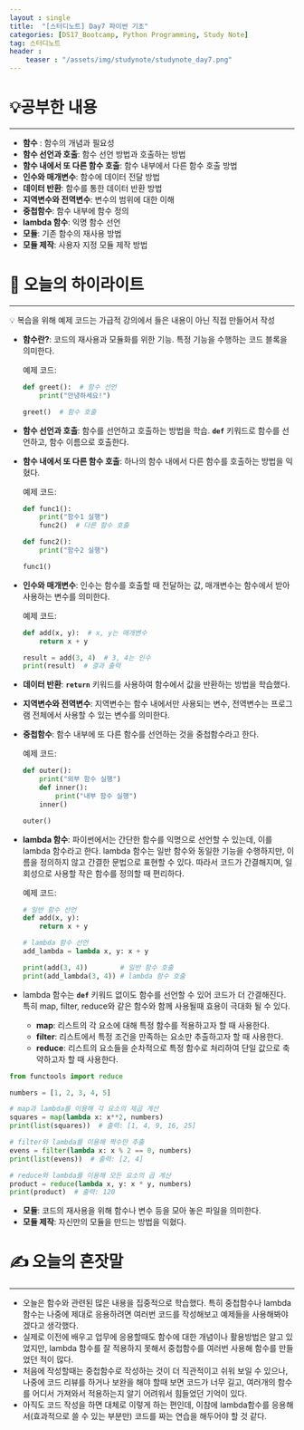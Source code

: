 ```yaml
---
layout : single
title:  "[스터디노트] Day7 파이썬 기초"
categories: [DS17_Bootcamp, Python Programming, Study Note]
tag: 스터디노트
header :
    teaser : "/assets/img/studynote/studynote_day7.png"
---
```



# 💡공부한 내용

---

- **함수** : 함수의 개념과 필요성
- **함수 선언과 호출**: 함수 선언 방법과 호출하는 방법
- **함수 내에서 또 다른 함수 호출**: 함수 내부에서 다른 함수 호출 방법
- **인수와 매개변수**: 함수에 데이터 전달 방법
- **데이터 반환**: 함수를 통한 데이터 반환 방법
- **지역변수와 전역변수**: 변수의 범위에 대한 이해
- **중첩함수**: 함수 내부에 함수 정의
- **lambda 함수**: 익명 함수 선언
- **모듈**: 기존 함수의 재사용 방법
- **모듈 제작**: 사용자 지정 모듈 제작 방법

# 📝 오늘의 하이라이트

---

<aside>
💡 복습을 위해 예제 코드는 가급적 강의에서 들은 내용이 아닌 직접 만들어서 작성

</aside>

- **함수란?**: 코드의 재사용과 모듈화를 위한 기능. 특정 기능을 수행하는 코드 블록을 의미한다.
    
    예제 코드:
    
    ```python
    def greet():  # 함수 선언
        print("안녕하세요!")
    
    greet()  # 함수 호출
    ```
    
- **함수 선언과 호출**: 함수를 선언하고 호출하는 방법을 학습. **`def`** 키워드로 함수를 선언하고, 함수 이름으로 호출한다.
- **함수 내에서 또 다른 함수 호출**: 하나의 함수 내에서 다른 함수를 호출하는 방법을 익혔다.
    
    예제 코드:
    
    ```python
    def func1():
        print("함수1 실행")
        func2()  # 다른 함수 호출
    
    def func2():
        print("함수2 실행")
    
    func1()
    ```
    
- **인수와 매개변수**: 인수는 함수를 호출할 때 전달하는 값, 매개변수는 함수에서 받아 사용하는 변수를 의미한다.
    
    예제 코드:
    
    ```python
    def add(x, y):  # x, y는 매개변수
        return x + y
    
    result = add(3, 4)  # 3, 4는 인수
    print(result)  # 결과 출력
    ```
    
- **데이터 반환**: **`return`** 키워드를 사용하여 함수에서 값을 반환하는 방법을 학습했다.
- **지역변수와 전역변수**: 지역변수는 함수 내에서만 사용되는 변수, 전역변수는 프로그램 전체에서 사용할 수 있는 변수를 의미한다.
- **중첩함수**: 함수 내부에 또 다른 함수를 선언하는 것을 중첩함수라고 한다.
    
    예제 코드:
    
    ```python
    def outer():
        print("외부 함수 실행")
        def inner():
            print("내부 함수 실행")
        inner()
    
    outer()
    ```
    
- **lambda 함수**: 파이썬에서는 간단한 함수를 익명으로 선언할 수 있는데, 이를 lambda 함수라고 한다. lambda 함수는 일반 함수와 동일한 기능을 수행하지만, 이름을 정의하지 않고 간결한 문법으로 표현할 수 있다. 따라서 코드가 간결해지며, 일회성으로 사용할 작은 함수를 정의할 때 편리하다.
    
    예제 코드:
    
    ```python
    # 일반 함수 선언
    def add(x, y):
        return x + y
    
    # lambda 함수 선언
    add_lambda = lambda x, y: x + y
    
    print(add(3, 4))        # 일반 함수 호출
    print(add_lambda(3, 4)) # lambda 함수 호출
    ```
    
- lambda 함수는 **`def`** 키워드 없이도 함수를 선언할 수 있어 코드가 더 간결해진다. 특히 map, filter, reduce와 같은 함수와 함께 사용될때 효용이 극대화 될 수 있다.
    - **map**: 리스트의 각 요소에 대해 특정 함수를 적용하고자 할 때 사용한다.
    - **filter**: 리스트에서 특정 조건을 만족하는 요소만 추출하고자 할 때 사용한다.
    - **reduce**: 리스트의 요소들을 순차적으로 특정 함수로 처리하여 단일 값으로 축약하고자 할 때 사용한다.

```python
from functools import reduce

numbers = [1, 2, 3, 4, 5]

# map과 lambda를 이용해 각 요소의 제곱 계산
squares = map(lambda x: x**2, numbers)
print(list(squares))  # 출력: [1, 4, 9, 16, 25]

# filter와 lambda를 이용해 짝수만 추출
evens = filter(lambda x: x % 2 == 0, numbers)
print(list(evens))  # 출력: [2, 4]

# reduce와 lambda를 이용해 모든 요소의 곱 계산
product = reduce(lambda x, y: x * y, numbers)
print(product)  # 출력: 120
```

- **모듈**: 코드의 재사용을 위해 함수나 변수 등을 모아 놓은 파일을 의미한다.
- **모듈 제작**: 자신만의 모듈을 만드는 방법을 익혔다.

# ✍️ 오늘의 혼잣말

---

- 오늘은 함수와 관련된 많은 내용을 집중적으로 학습했다. 특히 중첩함수나 lambda 함수는 나중에 제대로 응용하려면 여러번 코드를 작성해보고 예제들을 사용해봐야겠다고 생각했다.
- 실제로 이전에 배우고 업무에 응용할때도 함수에 대한 개념이나 활용방법은 알고 있었지만, lambda 함수를 잘 적용하지 못해서 중첩함수를 여러번 사용해 함수를 만들었던 적이 많다.
- 처음에 작성할때는 중첩함수로 작성하는 것이 더 직관적이고 쉬워 보일 수 있으나, 나중에 코드 리뷰를 하거나 보완을 해야 할때 보면 코드가 너무 길고, 여러개의 함수를 어디서 가져와서 적용하는지 알기 어려워서 힘들었던 기억이 있다.
- 아직도 코드 작성을 하면 대체로 이렇게 하는 편인데, 이참에 lambda함수를 응용해서(효과적으로 쓸 수 있는 부분만) 코드를 짜는 연습을 해두어야 할 것 같다.